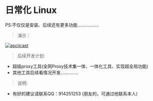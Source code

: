 # 日常化 Linux

PS:不仅仅是安装、后续还有更多功能.................



> 演示：

[![asciicast](https://asciinema.org/a/Sy6pgK8xzpOEseGDuKDnSvSHB.png)](https://asciinema.org/a/Sy6pgK8xzpOEseGDuKDnSvSHB)
   

> 后续开发计划:
  - 超级proxy工具(全网Proxy技术集一体、一体化工具、实现超全局功能)
  - 其他工具后续看情况开发..............

> 说明:
  - 有好的建议请联系QQ：914251253 (朋友的，可通过他联系本人)
  
